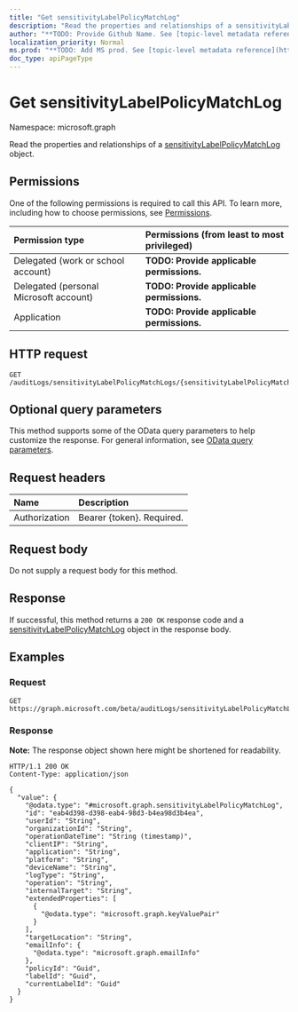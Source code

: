 ```yaml
---
title: "Get sensitivityLabelPolicyMatchLog"
description: "Read the properties and relationships of a sensitivityLabelPolicyMatchLog object."
author: "**TODO: Provide Github Name. See [topic-level metadata reference](https://msgo.azurewebsites.net/add/document/guidelines/metadata.html#topic-level-metadata)**"
localization_priority: Normal
ms.prod: "**TODO: Add MS prod. See [topic-level metadata reference](https://msgo.azurewebsites.net/add/document/guidelines/metadata.html#topic-level-metadata)**"
doc_type: apiPageType
---
```


# Get sensitivityLabelPolicyMatchLog
Namespace: microsoft.graph

Read the properties and relationships of a [sensitivityLabelPolicyMatchLog](../resources/sensitivitylabelpolicymatchlog.md) object.

## Permissions
One of the following permissions is required to call this API. To learn more, including how to choose permissions, see [Permissions](/graph/permissions-reference).

|Permission type|Permissions (from least to most privileged)|
|:---|:---|
|Delegated (work or school account)|**TODO: Provide applicable permissions.**|
|Delegated (personal Microsoft account)|**TODO: Provide applicable permissions.**|
|Application|**TODO: Provide applicable permissions.**|

## HTTP request

<!-- {
  "blockType": "ignored"
}
-->
``` http
GET /auditLogs/sensitivityLabelPolicyMatchLogs/{sensitivityLabelPolicyMatchLogId}
```

## Optional query parameters
This method supports some of the OData query parameters to help customize the response. For general information, see [OData query parameters](/graph/query-parameters).

## Request headers
|Name|Description|
|:---|:---|
|Authorization|Bearer {token}. Required.|

## Request body
Do not supply a request body for this method.

## Response

If successful, this method returns a `200 OK` response code and a [sensitivityLabelPolicyMatchLog](../resources/sensitivitylabelpolicymatchlog.md) object in the response body.

## Examples

### Request
<!-- {
  "blockType": "request",
  "name": "get_sensitivitylabelpolicymatchlog"
}
-->
``` http
GET https://graph.microsoft.com/beta/auditLogs/sensitivityLabelPolicyMatchLogs/{sensitivityLabelPolicyMatchLogId}
```


### Response
**Note:** The response object shown here might be shortened for readability.
<!-- {
  "blockType": "response",
  "truncated": true,
  "@odata.type": "microsoft.graph.sensitivityLabelPolicyMatchLog"
}
-->
``` http
HTTP/1.1 200 OK
Content-Type: application/json

{
  "value": {
    "@odata.type": "#microsoft.graph.sensitivityLabelPolicyMatchLog",
    "id": "eab4d398-d398-eab4-98d3-b4ea98d3b4ea",
    "userId": "String",
    "organizationId": "String",
    "operationDateTime": "String (timestamp)",
    "clientIP": "String",
    "application": "String",
    "platform": "String",
    "deviceName": "String",
    "logType": "String",
    "operation": "String",
    "internalTarget": "String",
    "extendedProperties": [
      {
        "@odata.type": "microsoft.graph.keyValuePair"
      }
    ],
    "targetLocation": "String",
    "emailInfo": {
      "@odata.type": "microsoft.graph.emailInfo"
    },
    "policyId": "Guid",
    "labelId": "Guid",
    "currentLabelId": "Guid"
  }
}
```

